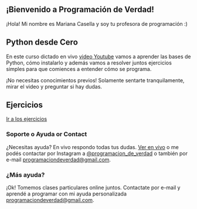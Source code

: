 ## ¡Bienvenido a Programación de Verdad!

¡Hola! Mi nombre es Mariana Casella y soy tu profesora de programación :)

## Python desde Cero

En este curso dictado en vivo [video Youtube](https://youtu.be/zJbxitaa6yw) vamos a aprender las bases de Python, cómo instalarlo y además vamos a resolver juntos ejercicios simples para que comiences a entender cómo se programa.

¡No necesitas conocimientos previos! Solamente sentarte tranquilamente, mirar el video y preguntar si hay dudas.

## Ejercicios
[Ir a los ejercicios](pages/ejercicios.html)

### Soporte o Ayuda or Contact

¿Necesitas ayuda? En vivo respondo todas tus dudas. [Ver en vivo](https://youtu.be/zJbxitaa6yw) o me podés contactar por Instagram a [@programacion_de_verdad](http://instagram.com/programacion_de_verdad) o también por e-mail [programaciondeverdad@gmail.com](mailto:programaciondeverdad@gmail.com).

### ¿Más ayuda?

¡Ok! Tomemos clases particulares online juntos. Contactate por e-mail y aprendé a programar con mi ayuda personalizada [programaciondeverdad@gmail.com](mailto:programaciondeverdad@gmail.com).


